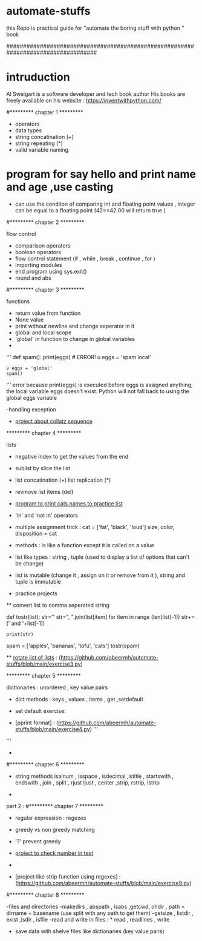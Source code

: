 # automate-stuffs
this Repo is practical guide for "automate the boring stuff with python " book 

###################################################################################
# intruduction 

Al Sweigart is a software developer and tech book author
His books are freely available on his website :
https://inventwithpython.com/


#********* chapter 1 *********

- operators
- data types
- string concatination  (+)
- string repeating (*)
- valid variable naming
# program for say hello and print name and age ,use casting 
- can use the conditon of comparing int and floating point values , integer can be equal to a
floating point (42==42.00 will return true )

#********* chapter 2 *********

flow control 
- comparison operators
- boolean operators
- flow control statement (if , while , break , continue , for )
- importing modules
- end program using sys.exit()
- round and abs

#********* chapter 3 *********

functions
- return value from function
- None value 
- print without newline and change seperator in it
- global and local scope
- 'global' in function to change in global variables
-
'''
	def spam():
	 print(eggs) # ERROR!
	u eggs = 'spam local'

	v eggs = 'global'
	spam()
'''
error because print(eggs) is executed before eggs is assigned anything, the local variable eggs doesn’t exist. Python will not fall back to using
the global eggs variable 

-handling exception

- [project about collatz sequence](https://github.com/abeermh/automate-stuffs/blob/main/exercise1.py)

********* chapter 4 *********

lists
- negative index to get the values from the end
- sublist by slice the list
- list concatination (+) list replication (*)
- revmove list items (del)


- [program to print cats names to practice list](https://github.com/abeermh/automate-stuffs/blob/main/exercise2.py)

- 'in' and 'not in' operators
- multiple assignment trick :
	cat = ['fat', 'black', 'loud']
	size, color, disposition = cat
- methods : is like a function except it is called on a value 
- list like types : string , tuple (used to display a list of options that can't be change)
- list is mutable (change it , assign on it or remove from it ), string and tuple is immutable
- practice projects

** convert list to comma seperated string 

def tostr(list):
    str=''
    str=", ".join(list[item] for item in range (len(list)-1))
    str+=(' and '+list[-1])
        
            
    print(str)
spam = ['apples', 'bananas', 'tofu', 'cats']
tostr(spam)


** [rotate list of lists] : (https://github.com/abeermh/automate-stuffs/blob/main/exercise3.py)

********* chapter 5 *********

dictionaries : unordered , key value pairs
- dict methods : keys , values , items , get ,setdefault

- set default exercise:

- [pprint format] : (https://github.com/abeermh/automate-stuffs/blob/main/exercise4.py)
'''
   
'''

- [A Tic-Tac-Toe Board ]:(https://github.com/abeermh/automate-stuffs/blob/main/exercise5.py) 

#********* chapter 6 *********
 
- string methods
	isalnum , isspace , isdecimal ,istitle , startswith , endswith , join , split , rjust
	ljust , center ,strip, rstrip, lstrip

- [rotate list of lists]:(https://github.com/abeermh/automate-stuffs/blob/main/exercise6.py)


part 2 :
#********* chapter 7 *********


- regular expression : regexes
- greedy vs non greedy matching 
- '?' prevent greedy 

- [project to check number in text](https://github.com/abeermh/automate-stuffs/blob/main/exercise7.py)

- [project to check strong password]:(https://github.com/abeermh/automate-stuffs/blob/main/exercise8.py)

- [project like strip function using regexes] : (https://github.com/abeermh/automate-stuffs/blob/main/exercise9.py)


#********* chapter 8 *********

-files and directories
-makedirs , abspath , isabs ,getcwd, chdir , 
path = dirname + basename (use split with any path to get them)
-getsize , listdir , exist ,isdir , isfile
-read and write in files :
	* read , readlines , write
	
- save data with shelve files like dictionaries (key value pairs)	
